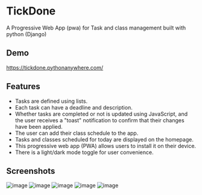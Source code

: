 
# TickDone

A Progressive Web App (pwa) for Task and class management built with python (Django)


## Demo

https://tickdone.pythonanywhere.com/


## Features

- Tasks are defined using lists.
- Each task can have a deadline and description.
- Whether tasks are completed or not is updated using JavaScript, and the user receives a "toast" notification to confirm that their changes have been applied.
- The user can add their class schedule to the app.
- Tasks and classes scheduled for today are displayed on the homepage.
- This progressive web app (PWA) allows users to install it on their device.
- There is a light/dark mode toggle for user convenience.

## Screenshots

![image](https://user-images.githubusercontent.com/60918091/233295602-967b7e13-5f8b-460b-8c73-3330e1e7c296.png)
![image](https://user-images.githubusercontent.com/60918091/233296029-ffe2c43d-22b3-4cf5-af10-e1f8a1ae36d9.png)
![image](https://user-images.githubusercontent.com/60918091/233296104-c05daa26-4af6-4122-819c-36ad8ea3a440.png)
![image](https://user-images.githubusercontent.com/60918091/233296421-291e2bef-799f-4006-801e-e4059deb6bc6.png)
![image](https://user-images.githubusercontent.com/60918091/233295951-8baee768-1b09-456a-9859-0fe4fed395aa.png)


